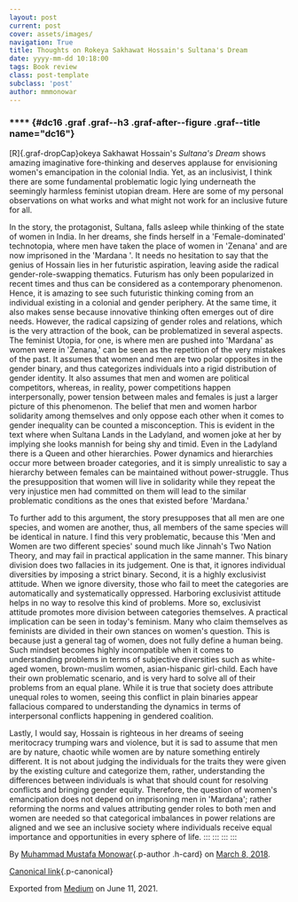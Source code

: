 ```yaml
---
layout: post
current: post
cover: assets/images/
navigation: True
title: Thoughts on Rokeya Sakhawat Hossain's Sultana's Dream
date: yyyy-mm-dd 10:18:00
tags: Book review
class: post-template
subclass: 'post'
author: mmmonowar
---
```


### **** {#dc16 .graf .graf--h3 .graf-after--figure .graf--title name="dc16"}

[R]{.graf-dropCap}okeya Sakhawat Hossain's *Sultana's Dream* shows
amazing imaginative fore-thinking and deserves applause for envisioning
women's emancipation in the colonial India. Yet, as an inclusivist, I
think there are some fundamental problematic logic lying underneath the
seemingly harmless feminist utopian dream. Here are some of my personal
observations on what works and what might not work for an inclusive
future for all.

In the story, the protagonist, Sultana, falls asleep while thinking of
the state of women in India. In her dreams, she finds herself in a
'Female-dominated' technotopia, where men have taken the place of women
in 'Zenana' and are now imprisoned in the 'Mardana '. It needs no
hesitation to say that the genius of Hossain lies in her futuristic
aspiration, leaving aside the radical gender-role-swapping thematics.
Futurism has only been popularized in recent times and thus can be
considered as a contemporary phenomenon. Hence, it is amazing to see
such futuristic thinking coming from an individual existing in a
colonial and gender periphery. At the same time, it also makes sense
because innovative thinking often emerges out of dire needs. However,
the radical capsizing of gender roles and relations, which is the very
attraction of the book, can be problematized in several aspects. The
feminist Utopia, for one, is where men are pushed into 'Mardana' as
women were in 'Zenana,' can be seen as the repetition of the very
mistakes of the past. It assumes that women and men are two polar
opposites in the gender binary, and thus categorizes individuals into a
rigid distribution of gender identity. It also assumes that men and
women are political competitors, whereas, in reality, power competitions
happen interpersonally, power tension between males and females is just
a larger picture of this phenomenon. The belief that men and women
harbor solidarity among themselves and only oppose each other when it
comes to gender inequality can be counted a misconception. This is
evident in the text where when Sultana Lands in the Ladyland, and women
joke at her by implying she looks mannish for being shy and timid. Even
in the Ladyland there is a Queen and other hierarchies. Power dynamics
and hierarchies occur more between broader categories, and it is simply
unrealistic to say a hierarchy between females can be maintained without
power-struggle. Thus the presupposition that women will live in
solidarity while they repeat the very injustice men had committed on
them will lead to the similar problematic conditions as the ones that
existed before 'Mardana.'

To further add to this argument, the story presupposes that all men are
one species, and women are another, thus, all members of the same
species will be identical in nature. I find this very problematic,
because this 'Men and Women are two different species' sound much like
Jinnah's Two Nation Theory, and may fail in practical application in the
same manner. This binary division does two fallacies in its judgement.
One is that, it ignores individual diversities by imposing a strict
binary. Second, it is a highly exclusivist attitude. When we ignore
diversity, those who fail to meet the categories are automatically and
systematically oppressed. Harboring exclusivist attitude helps in no way
to resolve this kind of problems. More so, exclusivist attitude promotes
more division between categories themselves. A practical implication can
be seen in today's feminism. Many who claim themselves as feminists are
divided in their own stances on women's question. This is because just a
general tag of women, does not fully define a human being. Such mindset
becomes highly incompatible when it comes to understanding problems in
terms of subjective diversities such as white-aged women, brown-muslim
women, asian-hispanic girl-child. Each have their own problematic
scenario, and is very hard to solve all of their problems from an equal
plane. While it is true that society does attribute unequal roles to
women, seeing this conflict in plain binaries appear fallacious compared
to understanding the dynamics in terms of interpersonal conflicts
happening in gendered coalition.

Lastly, I would say, Hossain is righteous in her dreams of seeing
meritocracy trumping wars and violence, but it is sad to assume that men
are by nature, chaotic while women are by nature something entirely
different. It is not about judging the individuals for the traits they
were given by the existing culture and categorize them, rather,
understanding the differences between individuals is what that should
count for resolving conflicts and bringing gender equity. Therefore, the
question of women's emancipation does not depend on imprisoning men in
'Mardana'; rather reforming the norms and values attributing gender
roles to both men and women are needed so that categorical imbalances in
power relations are aligned and we see an inclusive society where
individuals receive equal importance and opportunities in every sphere
of life.
:::
:::
:::
:::

By [Muhammad Mustafa Monowar](https://medium.com/@mmmonowar){.p-author
.h-card} on [March 8, 2018](https://medium.com/p/213f23648030).

[Canonical
link](https://medium.com/@mmmonowar/thoughts-on-rokeya-sakhawat-hossains-sultana-s-dream-213f23648030){.p-canonical}

Exported from [Medium](https://medium.com) on June 11, 2021.
